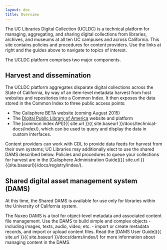 ```yaml
---
layout: doc
title: Overview
---
```


The UC Libraries Digital Collection (UCLDC) is a technical platform for managing, aggregating, and sharing digital collections from libraries, archives, and museums at all ten UC campuses and across California. This site contains policies and procedures for content providers. Use the links at right and the guides above to navigate to topics of interest.

The UCLDC platform comprises two major components.

Harvest and dissemination
-----------------------------------
The UCLDC platform aggregates disparate digital collections across the State of California, by way of an item-level metadata harvest from host websites and repositories into a Common Index. It then exposes the data stored in the Common Index to three public access points: 

- The Calisphere BETA website (coming August 2015)
- The [Digital Public Library of America](http://dp.la) website and platform
- The [common index API]({{ site.url }}{{ site.baseurl }}/docs/technical-docs/index/), which can be used to query and display the data in custom interfaces.

Content providers can work with CDL to provide data feeds for harvest from their own systems; UC Libraries may additionally elect to use the shared DAMS described below. Policies and procedures to queue your collections for harvest are in the [Calisphere Administration Guide]({{ site.url }}{{site.baseurl}}/docs/registry/index/).

Shared digital asset management system (DAMS)
-----------------------------------------------------
At this time, the Shared DAMS is available for use only for libraries within the University of California system.

The Nuxeo DAMS is a tool for object-level metadata and associated content file management. Use the DAMS to build simple and complex objects - including images, texts, audio, video, etc. - import or create metadata records, and import or upload content files. Read the [DAMS User Guide]({{ site.url }}{{ site.baseurl }}/docs/dams/index/) for more information about managing content in the DAMS.
